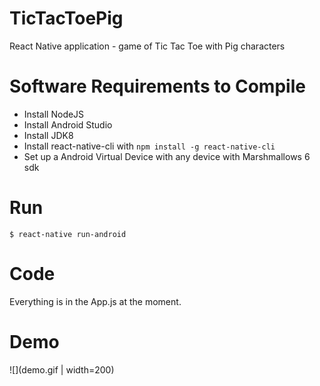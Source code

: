 # TicTacToePig
React Native application - game of Tic Tac Toe with Pig characters

# Software Requirements to Compile
- Install NodeJS
- Install Android Studio
- Install JDK8
- Install react-native-cli with `npm install -g react-native-cli`
- Set up a Android Virtual Device with any device with Marshmallows 6 sdk

# Run
`$ react-native run-android`

# Code
Everything is in the App.js at the moment.

# Demo

![](demo.gif | width=200)
